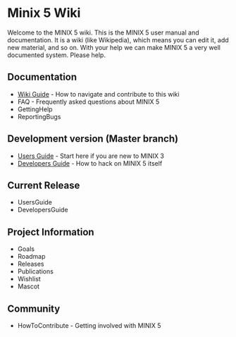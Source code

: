 Minix 5 Wiki
============

Welcome to the MINIX 5 wiki. This is the MINIX 5 user manual and documentation.
It is a wiki (like Wikipedia), which means you can edit it, add new material, and so on.
With your help we can make MINIX 5 a very well documented system. Please help.


Documentation
-------------

* [Wiki Guide](WikiGuide.md) - How to navigate and contribute to this wiki
* FAQ - Frequently asked questions about MINIX 5
* GettingHelp
* ReportingBugs


Development version (Master branch)
-----------------------------------

* [Users Guide](UsersGuide.md) - Start here if you are new to MINIX 3
* [Developers Guide](DevelopersGuide.md) - How to hack on MINIX 5 itself


Current Release
---------------

* UsersGuide
* DevelopersGuide


Project Information
-------------------

* Goals
* Roadmap
* Releases
* Publications
* Wishlist
* Mascot


Community
---------

* HowToContribute - Getting involved with MINIX 5
